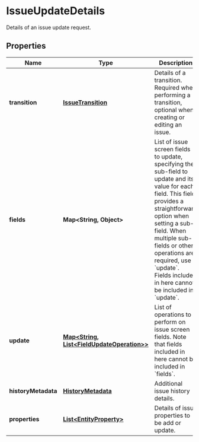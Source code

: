 

# IssueUpdateDetails

Details of an issue update request.
## Properties

Name | Type | Description | Notes
------------ | ------------- | ------------- | -------------
**transition** | [**IssueTransition**](IssueTransition.md) | Details of a transition. Required when performing a transition, optional when creating or editing an issue. |  [optional]
**fields** | **Map&lt;String, Object&gt;** | List of issue screen fields to update, specifying the sub-field to update and its value for each field. This field provides a straightforward option when setting a sub-field. When multiple sub-fields or other operations are required, use &#x60;update&#x60;. Fields included in here cannot be included in &#x60;update&#x60;. |  [optional]
**update** | [**Map&lt;String, List&lt;FieldUpdateOperation&gt;&gt;**](List.md) | List of operations to perform on issue screen fields. Note that fields included in here cannot be included in &#x60;fields&#x60;. |  [optional]
**historyMetadata** | [**HistoryMetadata**](HistoryMetadata.md) | Additional issue history details. |  [optional]
**properties** | [**List&lt;EntityProperty&gt;**](EntityProperty.md) | Details of issue properties to be add or update. |  [optional]



